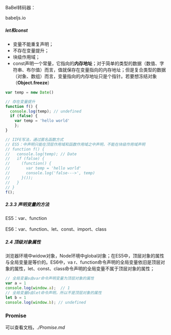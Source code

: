 

BaBel转码器：

babeljs.io

##### let和const

- 变量不能重复声明；
- 不存在变量提升；
- 块级作用域；
- const声明一个常量，它指向的**内存地址**；对于简单的类型的数据（数值、字符串、布尔值）而言，值就保存在变量指向的内存地址；但是复合类型的数据（对象、数组）而言，变量指向的内存地址只是个指针。若要想冻结对象（**Object.freeze**）

```javascript
var temp = new Date()

// 存在变量提升
function f() {
  console.log(temp); // undefined
  if (false) {
    var temp = 'hello world'
    };
}

// IIFE写法，通过匿名函数方式
// ES5：中声明只能在顶层作用域和函数作用域之中声明，不能在块级作用域声明
// function f() {
//   console.log(temp); // Date
//   if (false) {
//     (function() {
//       var temp = 'hello world'
//       console.log('false--->', temp)
//     }());
//   }
// }
f();
```

##### 2.3.3 声明变量的方法

ES5：var、function

ES6：var、function、let、const、import、class

##### 2.4 顶级对象属性

浏览器环境中widow对象，Node环境中global对象；在ES5中，顶层对象的属性与全局变量是等价的。ES6中，va r、function命令声明的全局变量依旧是顶层对象的属性，let、const、class命令声明的全局变量不属于顶层对象的属性；

```javascript
// 全局变量a由var命令声明变量为顶层对象的属性
var a = 1 
console.log(window.a);  // 1
// 全局变量b由let命令声明，所以不是顶层对象的属性
let b = 1
console.log(window.b); // undefined
```

### Promise

可以查看文档，*./Promise.md*

